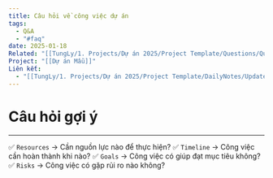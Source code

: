 ```yaml
---
title: Câu hỏi về công việc dự án
tags:
  - Q&A
  - "#faq"
date: 2025-01-18
Related: "[[TungLy/1. Projects/Dự án 2025/Project Template/Questions/Question]]"
Project: "[[Dự án Mẫu]]"
Liên kết:
  - "[[TungLy/1. Projects/Dự án 2025/Project Template/DailyNotes/Update-Daily]]"
---
```

# Câu hỏi gợi ý
---
✅ `Resources` → Cần nguồn lực nào để thực hiện?
✅ `Timeline` → Công việc cần hoàn thành khi nào?
✅ `Goals` → Công việc có giúp đạt mục tiêu không?
✅ `Risks` → Công việc có gặp rủi ro nào không?